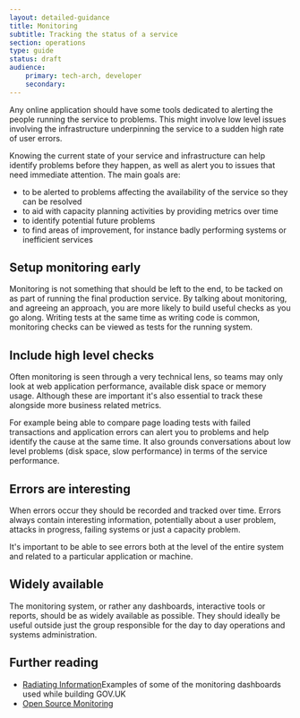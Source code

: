 ```yaml
---
layout: detailed-guidance
title: Monitoring
subtitle: Tracking the status of a service
section: operations
type: guide
status: draft
audience: 
    primary: tech-arch, developer
    secondary:
---
```


Any online application should have some tools dedicated to alerting the people running the service to problems. This might involve low level issues involving the infrastructure underpinning the service to a sudden high rate of user errors.

Knowing the current state of your service and infrastructure can help identify problems before they happen, as well as alert you to issues that need immediate attention. The main goals are:

* to be alerted to problems affecting the availability of the service so they can be resolved
* to aid with capacity planning activities by providing metrics over time
* to identify potential future problems
* to find areas of improvement, for instance badly performing systems or inefficient services

## Setup monitoring early

Monitoring is not something that should be left to the end, to be tacked on as part of running the final production service. By talking about monitoring, and agreeing an approach, you are more likely to build useful checks as you go along. Writing tests at the same time as writing code is common, monitoring checks can be viewed as tests for the running system.

## Include high level checks

Often monitoring is seen through a very technical lens, so teams may only look at web application performance, available disk space or memory usage. Although these are important it's also essential to track these alongside more business related metrics. 

For example being able to compare page loading tests with failed transactions and application errors can alert you to problems and help identify the cause at the same time. It also grounds conversations about low level problems (disk space, slow performance) in terms of the service performance. 

## Errors are interesting

When errors occur they should be recorded and tracked over time. Errors always contain interesting information, potentially about a user problem, attacks in progress, failing systems or just a capacity problem. 

It's important to be able to see errors both at the level of the entire system and related to a particular application or machine.

## Widely available

The monitoring system, or rather any dashboards, interactive tools or reports, should be as widely available as possible. They should ideally be useful outside just the group responsible for the day to day operations and systems administration.

## Further reading

* [Radiating Information](http://digital.cabinetoffice.gov.uk/2012/02/08/radiating-information/)Examples of some of the monitoring dashboards used while building GOV.UK
* [Open Source Monitoring](https://speakerdeck.com/obfuscurity/the-state-of-open-source-monitoring) 

